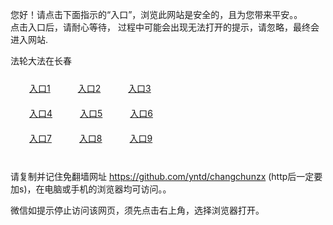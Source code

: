 您好！请点击下面指示的“入口”，浏览此网站是安全的，且为您带来平安。。 <br/>
点击入口后，请耐心等待， 过程中可能会出现无法打开的提示，请忽略，最终会进入网站. </br>

法轮大法在长春<br/>
<div style="padding:10px"><a style="margin:20px" target="_blank" href="https://d192rk32x6btt6.cloudfront.net/2Qpsp?lshuf" id="ccLink1" rel="nofollow">入口1</a> <a target="_blank" style="margin:20px" href="https://d207xfqb24xbhq.cloudfront.net/2Qpsp?wugoa" id="ccLink2" rel="nofollow">入口2</a> <a style="margin:20px" target="_blank" href="https://d1xz8wog8jv1kb.cloudfront.net/2Qpsp?vuarby" id="ccLink3" rel="nofollow">入口3</a></div>

<div style="padding:10px" ><a style="margin:20px" target="_blank" href="https://d192rk32x6btt6.cloudfront.net/2Qpsp?lshuf" id="ccLink4" rel="nofollow">入口4</a> <a style="margin:20px" href="https://d207xfqb24xbhq.cloudfront.net/2Qpsp?wugoa" target="_blank" id="ccLink5" rel="nofollow">入口5</a> <a style="margin:20px" href="https://d1xz8wog8jv1kb.cloudfront.net/2Qpsp?vuarby" target="_blank" id="ccLink6" rel="nofollow">入口6</a></div>

<div style="padding:10px"><a style="margin:20px" target="_blank" href="https://d192rk32x6btt6.cloudfront.net/2Qpsp?lshuf" id="ccLink7" rel="nofollow">入口7</a> <a style="margin:20px" href="https://d207xfqb24xbhq.cloudfront.net/2Qpsp?wugoa" target="_blank" id="ccLink8" rel="nofollow">入口8</a> <a style="margin:20px" target="_blank" href="https://d1xz8wog8jv1kb.cloudfront.net/2Qpsp?vuarby" id="ccLink9" rel="nofollow">入口9</a></div>

<br/>



请复制并记住免翻墙网址 https://github.com/yntd/changchunzx (http后一定要加s)，在电脑或手机的浏览器均可访问。。<br/>

微信如提示停止访问该网页，须先点击右上角，选择浏览器打开。
